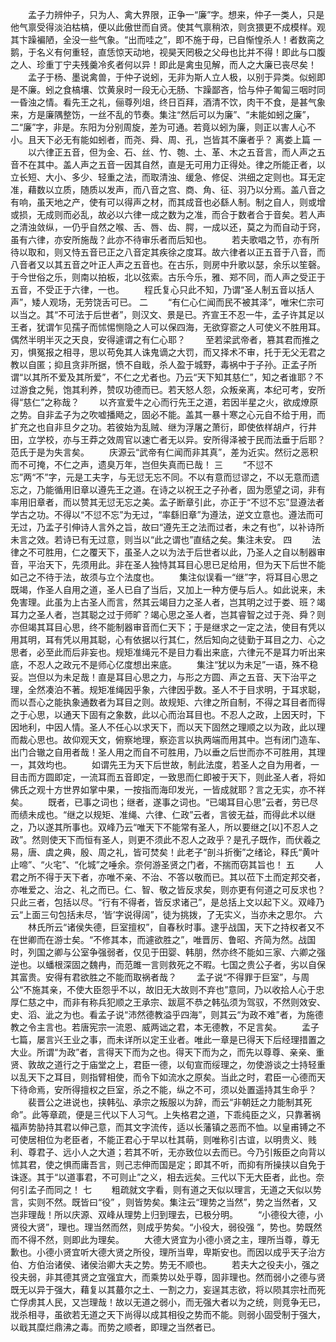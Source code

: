 <!-- { "loadSidebar": true } -->
　　孟子力辨仲子，只为人、禽大界限，正争一“廉”字。想来，仲子一类人，只是他气禀受得淡泊枯槁，便以此傲世而自贤。使其气禀稍浓，则贪猥更不成模样。观其卞躁褊陋，全没一些气象。“出而哇之”，即不施于母，已自惭惶杀人！者数脔之鹅，于名义有何重轻，直恁惊天动地，视昊天罔极之父母也比并不得！即此与口腹之人、珍重丁宁夫残羹冷炙者何以异！即此是禽虫见解，而人之大廉已丧尽矣！ 
　　孟子于杨、墨说禽兽，于仲子说蚓，无非为斯人立人极，以别于异类。似蚓即是不廉。蚓之食槁壤、饮黄泉时一段无心无肠、卞躁鄙吝，恰与仲子匍匐三咽时同一昏浊之情。看先王之礼，俪尊列俎，终日百拜，酒清不饮，肉干不食，是甚气象来，方是廉隅整饬，一丝不乱的节奏。集注“然后可以为廉”、“未能如蚓之廉”，二“廉”字，非是。东阳为分别周旋，差为可通。若竟以蚓为廉，则正以害人心不小。且天下必无有能如蚓者，而尧、舜、周、孔，岂皆其不廉者乎？ 
离娄上篇
一
　　以六律正五音，但为金、石、丝、竹、匏、土、革、木之五音言，而人声之五音不在其中。盖人声之五音一因其自然，直是无可用力正得处。律之所能正者，以立长短、大小、多少、轻重之法，而取清浊、缓急、修促、洪细之定则也。耳无定准，藉数以立质，随质以发声，而八音之宫、商、角、征、羽乃以分焉。盖八音之有响，虽天地之产，使有可以得声之材，而其成音也必繇人制。制之自人，则或增或损，无成则而必乱，故必以六律一成之数为之准，而合于数者合于音矣。若人声之清浊敛纵，一仍乎自然之喉、舌、唇、齿、腭，一成以还，莫之为而自动于窍，虽有六律，亦安所施哉？此亦不待审乐者而后知也。 
　　若夫歌唱之节，亦有所待以取和，则又恃五音已正之八音定其疾徐之度耳。故六律者以正五音于八音，而八音者又以其五音之叶正人声之五音也。在古乐，则房中升歌以瑟，余乐以笙磬。于今世俗之乐，则南以拍板，北以弦索。古乐今乐，雅、郑不同，而人声之受正于五音，不受正于六律，一也。 
　　程氏复心只此不知，乃谓“圣人制五音以括人声”，矮人观场，无劳饶舌可已。 
二
　　“有仁心仁闻而民不被其泽”，唯宋仁宗可以当之。其“不可法于后世者”，则汉文、景是已。齐宣王不忍一牛，孟子许其足以王者，犹谓乍见孺子而怵惕恻隐之人可以保四海，无欲穿窬之人可使义不胜用耳。偶然半明半灭之天良，安得遽谓之有仁心耶？ 
　　至若梁武帝者，篡其君而推之刃，惧冤报之相寻，思以苟免其人诛鬼谪之大罚，而又择术不审，托于无父无君之教以自匿；抑且贪非所据，愤不自戢，杀人盈于城野，毒祸中于子孙。正孟子所谓“以其所不爱及其所爱”，不仁之尤者也。乃云“天下知其慈仁”，知之者谁耶？不过游食之髡，饱其利养，赞叹功德而已。若天怒人怨，众叛亲离，本纪可考，安所得“慈仁”之称哉？ 
　　以齐宣爱牛之心而行先王之道，若因半星之火，欲成燎原之势。自非孟子为之吹嘘播飏之，固必不能。盖其一暴十寒之心元自不给于用，而扩充之也自非旦夕之功。若彼始为乱贼、继为浮屠之萧衍，即使依样胡卢，行井田，立学校，亦与王莽之效周官以速亡者无以异。安所得泽被于民而法垂于后耶？范氏于是为失言矣。 
　　庆源云“武帝有仁闻而非其真”，差为近实。然衍之恶积而不可掩，不仁之声，遗臭万年，岂但失真而已哉！ 
三
　　“不愆不忘”两“不”字，元是工夫字，与无愆无忘不同。不以有意而愆谬之，不以无意而遗忘之，乃能循用旧章以遵先王之道。在诗之以祝王之子孙者，固为愿望之词，非有率用旧章者，而以赞其无愆无忘之美。孟子断章引此，亦正于“不愆不忘”显遵法者学古之功。不得以“不愆不忘”为无过，“率繇旧章”为遵法，逆文立意也。遵法而可无过，乃孟子引伸诗人言外之旨，故曰“遵先王之法而过者，未之有也”，以补诗所未言之效。若诗已有无过意，则当以“此之谓也”直结之矣。集注未安。 
四
　　法律之不可胜用，仁之覆天下，虽圣人之以为法于后世者以此，乃圣人之自以制器审音，平治天下，先须用此。非在圣人独恃其耳目心思已足给用，但为天下后世不能如己之不待于法，故须与立个法度也。 
　　集注似误看一“继”字，将耳目心思之既竭，作圣人自用之道，圣人已自了当后，又加上一种方便与后人。如此说来，未免害理。此虽为上古圣人而言，然其云竭目力之圣人者，岂其明之过于娄、班？竭耳力之圣人者，岂其聪之过于师旷？竭心思之圣人者，岂其睿智之过于尧、舜？则亦但竭其耳目心思，终不能制器审音而仁天下；于是继求之一定之法，使目有凭以用其明，耳有凭以用其聪，心有依据以行其仁，然后知向之徒勤于耳目之力、心之思者，必至此而后非妄也。规矩准绳元不是目力看出来底，六律元不是耳力听出来底，不忍人之政元不是师心亿度想出来底。 
　　集注“犹以为未足”一语，殊不稳妥。岂但以为未足哉！直是耳目心思之力，与形之方圆、声之五音、天下治平之理，全然凑泊不著。规矩准绳因乎象，六律因乎数。圣人不于目求明，于耳求聪，而以吾心之能执象通数者为耳目之则。故规矩、六律之所自制，不得之耳目者而得之于心思，以通天下固有之象数，此以心而治耳目也。不忍人之政，上因天时，下因地利，中因人情。圣人不任心以求天下，而以天下固然之理顺之以为政，此以理而裁心思也。故仰观天文，俯察地理，察迩言以执两端而用其中。岂有闭门造车、出门合辙之自用者哉！圣人用之而自不可胜用，乃以垂之后世而亦不可胜用，其理一，其效均也。 
　　如谓先王为天下后世故，制此法度，若圣人之自为用者，一目击而方圆即定，一流耳而五音即定，一致思而仁即被于天下，则此圣人者，将如佛氏之观十方世界如掌中果，一按指而海印发光，一皆成就耶？言之无实，亦不祥矣。 
　　既者，已事之词也；继者，遂事之词也。“已竭耳目心思”云者，劳已尽而绩未成也。“继之以规矩、准绳、六律、仁政”云者，言彼无益，而得此术以继之，乃以遂其所事也。双峰乃云“唯天下不能常有圣人，所以要继之[以]不忍人之政”。然则使天下而恒有圣人，则更不须此不忍人之政乎？是孔子既作，而伏羲之易，唐、虞之典，殷、周之礼，皆可焚矣！此老子“剖斗折衡”之绪论，释氏“黄叶止啼”、“火宅”、“化城”之唾余。奈何游圣贤之门者，不揣而窃其旨也！ 
五
　　人君之所不得于天下者，亦唯不亲、不治、不答以敬而已。其以莅下土而定邦交者，亦唯爱之、治之、礼之而已。仁、智、敬之皆反求矣，则亦更有何道之可反求也？只此三者，包括以尽。“行有不得者，皆反求诸己”，是总括上文以起下义。双峰乃云“上面三句包括未尽，‘皆’字说得阔”，徒为挑拨，了无实义，当亦未之思尔。 
六
　　林氏所云“诸侯失德，巨室擅权”，自春秋时事。逮乎战国，天下之持权者又不在世卿而在游士矣。“不修其本，而遽欲胜之”，唯晋厉、鲁昭、齐简为然。战国时，列国之卿与公室争强弱者，仅见于田婴、韩朋，然亦终不能如三家、六卿之强逆也。以蟠根深固之魏冉，而范雎一言则救死之不暇。七国之贵公子者，劣以自保其富贵。安得有君欲胜之不能而取祸者哉？ 
　　孟子说“不得罪于巨室”，与周公“不施其亲，不使大臣怨乎不以，故旧无大故则不弃也”意同，乃以收拾人心于忠厚仁慈之中，而非有称兵犯顺之王承宗、跋扈不恭之韩弘须为驾驭，不然则效安、史、滔、泚之为也。看孟子说“沛然德教溢乎四海”，则其云“为政不难”者，为施德教之令主言也。若唐宪宗一流恩、威两诎之君，本无德教，不足言矣。 
　　孟子七篇，屡言兴王业之事，而未详所以定王业者。唯此一章是已得天下后经理措置之大业。所谓“为政”者，言得天下而为之也。得天下而为之，而先以尊尊、亲亲、重贤、敦故之道行之于庙堂之上，君臣一德，以旬宣而绥理之，勿使游谈之士持轻重以乱天下之耳目，则指臂相使，而令下如流水之原矣。当此之时，君臣一心德而天下待命焉，安所得擅权之巨室，杀之不能，纵之不可，须以处置遥持其生命乎？ 
　　裴晋公之进说也，挟韩弘、承宗之叛服以为辞，而云“非朝廷之力能制其死命”。此等章疏，便是三代以下人习气。上失格君之道，下乖纯臣之义，只靠著祸福声势胁持其君以伸己意，而其文字流传，适以长藩镇之恶而不恤。以皇甫镈之不可使居相位为老臣者，不能正君心于早以杜其萌，则唯称引古谊，以明贵义、贱利、尊君子、远小人之大道；若其不听，无亦致位以去而已。今乃引叛臣之向背以怵其君，使之惧而庸吾言，则己志伸而国是定；即其不听，而抑有所操挟以自免于诛逐。其于“以道事君，不可则止”之义，相去远矣。三代以下无大臣者，此也。奈何引孟子而同之！ 
七
　　粗疏就文字看，则有道之天似以理言，无道之天似以势言，实则不然。既皆曰“役” ，则皆势矣。集注云“理势之当然”，势之当然者，又岂非理哉！所以庆源、双峰从理势上归到理去，已极分明。 
　　“小德役大德，小贤役大贤”，理也。理当然而然，则成乎势矣。“小役大，弱役强 ”，势也。势既然而不得不然，则即此为理矣。 
　　大德大贤宜为小德小贤之主，理所当尊，尊无歉也。小德小贤宜听大德大贤之所役，理所当卑，卑斯安也。而因以成乎天子治方伯、方伯治诸侯、诸侯治卿大夫之势。势无不顺也。 
　　若夫大之役夫小，强之役夫弱，非其德其贤之宜强宜大，而乘势以处乎尊，固非理也。然而弱小之德与贤既无以异于强大，藉复以其蕞尔之土、一割之力，妄逞其志欲，将以陨其宗社而死亡俘虏其人民，又岂理哉！故以无道之弱小，而无强大者以为之统，则竞争无已，戕杀相寻，虽欲若无道之天下尚得以成其相役之势而不能。则弱小固受制于强大，以戢其糜烂鼎沸之毒。而势之顺者，即理之当然者已。 
